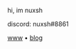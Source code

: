 hi, im nuxsh

discord: nuxsh#8861

[www](https://nuxsh.is-a.dev)  •   [blog](https://nuxsh.is-a.dev/blog/)
